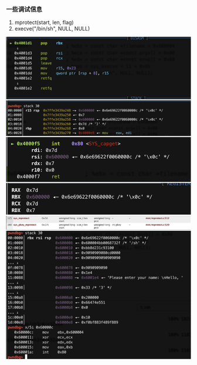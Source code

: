 ### 一些调试信息

1. mprotect(start, len, flag)
2. execve("/bin/sh", NULL, NULL)



<img src="./pop.png" style="zoom:67%;" />

<img src="./stack1.png" style="zoom:67%;" />







<img src="syscall.png" style="zoom:67%;" />

<img src="./argv.png" style="zoom:67%;" />

<img src="./mprotect.png" style="zoom:67%;" />

<img src="./stack2.png" style="zoom:67%;" />

